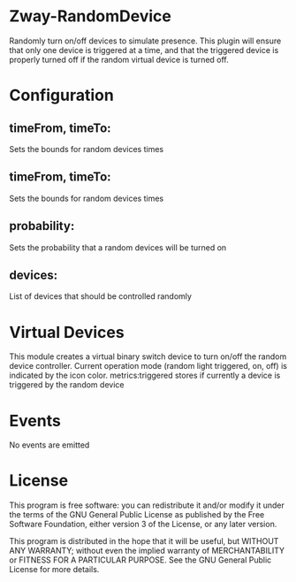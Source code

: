 # Zway-RandomDevice

Randomly turn on/off devices to simulate presence. This plugin will ensure
that only one device is triggered at a time, and that the triggered device
is properly turned off if the random virtual device is turned off.

# Configuration

## timeFrom, timeTo:

Sets the bounds for random devices times

## timeFrom, timeTo:

Sets the bounds for random devices times

## probability:

Sets the probability that a random devices will be turned on

## devices:

List of devices that should be controlled randomly

# Virtual Devices

This module creates a virtual binary switch device to turn on/off the
random device controller. Current operation mode (random light triggered, on, 
off) is indicated by the icon color. metrics:triggered stores if currently
a device is triggered by the random device

# Events

No events are emitted

# License

This program is free software: you can redistribute it and/or modify
it under the terms of the GNU General Public License as published by
the Free Software Foundation, either version 3 of the License, or any 
later version.

This program is distributed in the hope that it will be useful,
but WITHOUT ANY WARRANTY; without even the implied warranty of
MERCHANTABILITY or FITNESS FOR A PARTICULAR PURPOSE. See the
GNU General Public License for more details.
